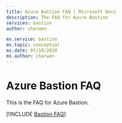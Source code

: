 ```yaml
---
title: Azure Bastion FAQ | Microsoft Docs
description: The FAQ for Azure Bastion
services: bastion
author: charwen

ms.service: bastion
ms.topic: conceptual
ms.date: 07/10/2020
ms.author: charwen
---
```

# Azure Bastion FAQ

This is the FAQ for Azure Bastion.

[!INCLUDE [Bastion FAQ](../../includes/bastion-faq-include.md)]
